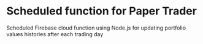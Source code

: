 # Scheduled function for Paper Trader
Scheduled Firebase cloud function using Node.js for updating portfolio values histories after each trading day
